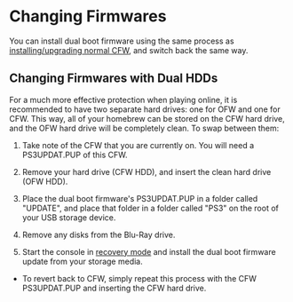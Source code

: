 # Changing Firmwares

You can install dual boot firmware using the same process as [installing/upgrading normal CFW](../firmware-upgrading.md), and switch back the same way.

## Changing Firmwares with Dual HDDs

For a much more effective protection when playing online, it is recommended to have two separate hard drives: one for OFW and one for CFW. This way, all of your homebrew can be stored on the CFW hard drive, and the OFW hard drive will be completely clean. To swap between them:

1. Take note of the CFW that you are currently on. You will need a PS3UPDAT.PUP of this CFW.

2. Remove your hard drive (CFW HDD), and insert the clean hard drive (OFW HDD).

3. Place the dual boot firmware's PS3UPDAT.PUP in a folder called "UPDATE", and place that folder in a folder called "PS3" on the root of your USB storage device.

4. Remove any disks from the Blu-Ray drive.

5. Start the console in [recovery mode](../../diags-and-maintenance/recovery.md) and install the dual boot firmware update from your storage media.

* To revert back to CFW, simply repeat this process with the CFW PS3UPDAT.PUP and inserting the CFW hard drive.